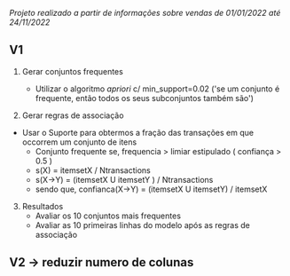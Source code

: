 *Projeto realizado a partir de informações sobre vendas de 01/01/2022 até 24/11/2022*


## V1 

 
1. Gerar conjuntos frequentes 
      - Utilizar o algoritmo *apriori* c/ min_support=0.02 ('se um conjunto é frequente, então todos os seus subconjuntos também são')
  
2. Gerar regras de associação
  - Usar o Suporte para obtermos a fração das transações em que occorrem um conjunto de itens
       - Conjunto frequente se, frequencia > limiar estipulado ( confiança > 0.5 )
       - s(X) = itemsetX / Ntransactions
       - s(X->Y) = (itemsetX U itemsetY ) / Ntransactions
       - sendo que, confianca(X->Y) = (itemsetX U itemsetY) / itemsetX
       
3. Resultados
      - Avaliar os 10 conjuntos mais frequentes
      - Avaliar as 10 primeiras linhas do modelo após as regras de associação
      

      
      
## V2 -> reduzir numero de colunas
 
